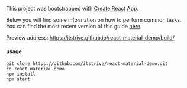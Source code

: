 This project was bootstrapped with [Create React App](https://github.com/facebookincubator/create-react-app).

Below you will find some information on how to perform common tasks.<br>
You can find the most recent version of this guide [here](https://github.com/facebookincubator/create-react-app/blob/master/packages/react-scripts/template/README.md).

Preview address: https://itstrive.github.io/react-material-demo/build/

#### usage

```
git clone https://github.com/itstrive/react-material-demo.git
cd react-material-demo
npm install
npm start
```

